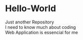 # Hello-World
Just another Repository<br>
I need to know much about coding<br>
Web Application is essencial for me<br>
